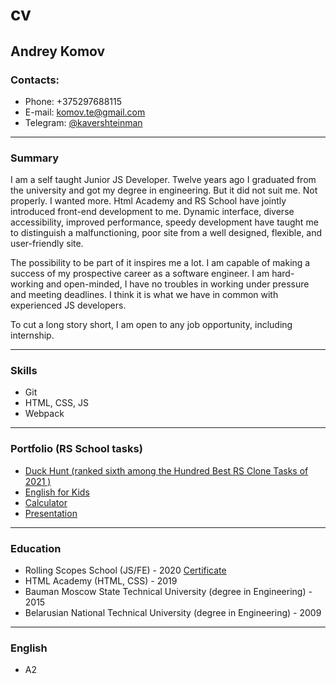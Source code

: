 # cv

## Andrey Komov

### Contacts:
* Phone: +375297688115
* E-mail: komov.te@gmail.com
* Telegram: [@kavershteinman](http://t.me/kavershteinman)

-----

### Summary

I am a self taught Junior JS Developer. Twelve years ago I graduated from the university and got my degree in engineering. But it did not suit me. Not properly. I wanted more. Html Academy and RS School have jointly introduced front-end development to me. Dynamic interface, diverse accessibility, improved performance, speedy development have taught me to distinguish a malfunctioning, poor site from a well designed, flexible, and user-friendly site.

The possibility to be part of it inspires me a lot. I am capable of making a success of my prospective career as a software engineer. I am hard-working and open-minded, I have no troubles in working under pressure and meeting deadlines. I think it is what we have in common with experienced JS developers.

To cut a long story short,  I am open to any job opportunity, including internship.

-----

### Skills

* Git
* HTML, CSS, JS
* Webpack

-----

### Portfolio (RS School tasks)

* [Duck Hunt (ranked sixth among the Hundred Best RS Clone Tasks of 2021 )](https://nimlu-bot-rsclone.netlify.app/)
* [English for Kids](https://rolling-scopes-school.github.io/andreykomov-JS2020Q3/english-for-kids/)
* [Calculator](https://rolling-scopes-school.github.io/andreykomov-JS2020Q3/calculator)
* [Presentation](https://youtu.be/jTczkOcSwho)

-----

### Education

* Rolling Scopes School (JS/FE) - 2020 [Certificate](https://app.rs.school/certificate/qeysbs92)
* HTML Academy (HTML, CSS) - 2019
* Bauman Moscow State Technical University (degree in Engineering) - 2015
* Belarusian National Technical University (degree in Engineering) - 2009

-----

### English

* A2
